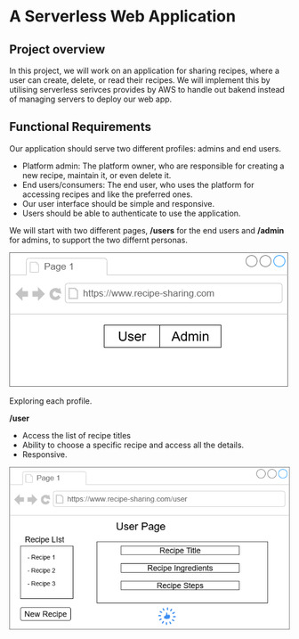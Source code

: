 # A Serverless Web Application

## Project overview
In this project, we will work on an application for sharing recipes, where a user can create, delete, or
read their recipes. We will implement this by utilising serverless serivces provides by AWS to handle out bakend instead of managing servers to deploy our web app.

## Functional Requirements
Our application should serve two different profiles: admins and end users.
 - Platform admin: The platform owner, who are responsible for creating a new recipe, maintain it, or even delete it.
 - End users/consumers: The end user, who uses the platform for accessing recipes and like the preferred ones.
 - Our user interface should be simple and responsive.
 - Users should be able to authenticate to use the application.

 We will start with two different pages, **/users** for the end users and **/admin** for admins, to support the two differnt personas.
 
  ![Initial Page](images/initial.png)

  Exploring each profile.

  **/user**
  
  - Access the list of recipe titles
  - Ability to choose a specific recipe and access all the details.
  - Responsive.
  
  ![User](images/user%20setup.drawio.png)